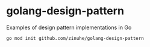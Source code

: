 # golang-design-pattern
Examples of design pattern implementations in Go


`go mod init github.com/zinuhe/golang-design-pattern`
